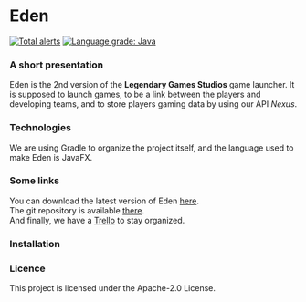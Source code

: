 # Eden

[![Total alerts](https://img.shields.io/lgtm/alerts/g/lgs-games/eden.svg?logo=lgtm&logoWidth=18)](https://lgtm.com/projects/g/lgs-games/eden/alerts/)
[![Language grade: Java](https://img.shields.io/lgtm/grade/java/g/lgs-games/eden.svg?logo=lgtm&logoWidth=18)](https://lgtm.com/projects/g/lgs-games/eden/context:java)

### A short presentation
Eden is the 2nd version of the **Legendary Games Studios** game launcher.
It is supposed to launch games, to be a link between the players
and developing teams, and to store players gaming data by
using our API _Nexus_.


### Technologies
We are using Gradle to organize the project itself, and the language used to make Eden
is JavaFX.


### Some links
You can download the latest version of Eden [here](https://lgs-games.com/en/eden). \
The git repository is available [there](https://github.com/lgs-games/eden). \
And finally, we have a [Trello](https://trello.com/b/mc5OKuQH/eden) to stay organized.


### Installation


### Licence
This project is licensed under the Apache-2.0 License.

